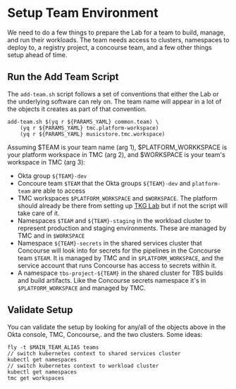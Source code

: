 # Setup Team Environment

We need to do a few things to prepare the Lab for a team to build, manage, and
run their workloads. The team needs access to clusters, namespaces to deploy 
to, a registry project, a concourse team, and a few other things setup ahead
of time.

## Run the Add Team Script

The `add-team.sh` script follows a set of conventions that either the Lab 
or the underlying software can rely on. The team name will appear in a lot
of the objects it creates as part of that convention.

```
add-team.sh $(yq r ${PARAMS_YAML} common.team) \
    (yq r ${PARAMS_YAML} tmc.platform-workspace)
    (yq r ${PARAMS_YAML} musicstore.tmc.workspace)
```
Assuming $TEAM is your team name (arg 1), $PLATFORM_WORKKSPACE is your
platform workspace in TMC (arg 2), and $WORKSPACE is your team's workspace in
TMC (arg 3):

* Okta group `${TEAM}-dev`
* Concoure team `$TEAM` that the Okta groups `${TEAM}-dev` and `platform-team`
  are able to access
* TMC workspaces `$PLATFORM_WORKSPACE` and `$WORKSPACE`. The platform
  should already be there from setting up [TKG Lab](https://github.com/Tanzu-Solutions-Engineering/tkg-lab)
  but if not the script will take care of it.
* Namespaces `$TEAM` and `${TEAM}-staging` in the workload cluster to represent
  production and staging environments. These are managed by TMC and in `$WORKSPACE`
* Namespace `${TEAM}-secrets` in the shared services cluster that Concourse 
  will look into for secrets for the pipelines in the Concourse team `$TEAM`. 
  It is managed by TMC and in `$PLATFORM_WORKSPACE`, and the service account that
  runs Concourse has access to secrets within it.
* A namespace `tbs-project-${TEAM}` in the shared cluster for TBS builds and
  build artifacts. Like the Concourse secrets namespace it's in `$PLATFORM_WORKSPACE`
  and managed by TMC.

## Validate Setup

You can validate the setup by looking for any/all of the objects above in the
Okta console, TMC, Concourse,. and the two clusters. Some ideas:

```
fly -t $MAIN_TEAM_ALIAS teams
// switch kubernetes context to shared services cluster
kubectl get namespaces
// switch kubernetes context to workload cluster
kubectl get namespaces
tmc get workspaces
```
